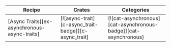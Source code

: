 | Recipe | Crates | Categories |
|--------|--------|------------|
| [Async Traits][ex-asynchronous-async-traits] | [![async-trait][c-async_trait-badge]][c-async_trait] | [![cat-asynchronous][cat-asynchronous-badge]][cat-asynchronous] |
